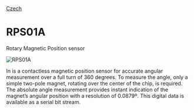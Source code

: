 
[Czech](./README.cs.md)
<!--- module --->
# RPS01A
<!--- Emodule --->

<!--- subtitle --->Rotary Magnetic Position sensor<!--- Esubtitle --->

![RPS01A](/doc/img/RPS01A_top_big.jpg)

<!--- description --->In is a contactless magnetic position sensor for accurate angular measurement over a full turn of 360 degrees. To measure the angle, only a simple two-pole magnet, rotating over the center of the chip, is required. The absolute angle measurement provides instant indication of the magnet’s angular position with a resolution of 0.0879º. This digital data is available as a serial bit stream. <!--- Edescription --->
            
